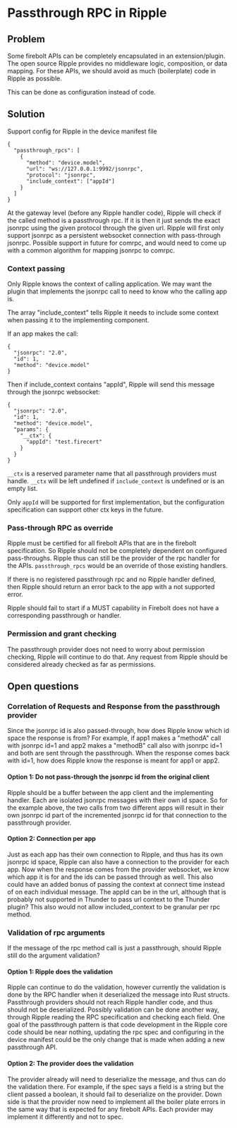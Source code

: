 # Passthrough RPC in Ripple 

 

## Problem 

Some firebolt APIs can be completely encapsulated in an extension/plugin. The open source Ripple provides no middleware logic, composition, or data mapping. For these APIs, we should avoid as much (boilerplate) code in Ripple as possible. 

This can be done as configuration instead of code. 

## Solution 

Support config for Ripple in the device manifest file

```
{ 
  "passthrough_rpcs": [ 
    { 
      "method": "device.model", 
      "url": "ws://127.0.0.1:9992/jsonrpc", 
      "protocol": "jsonrpc", 
      "include_context": ["appId"] 
    } 
  ] 
} 
```

At the gateway level (before any Ripple handler code), Ripple will check if the called method is a passthrough rpc. If it is then it just sends the exact jsonrpc using the given protocol through the given url. Ripple will first only support jsonrpc as a persistent websocket connection with pass-through jsonrpc. 
Possible support in future for comrpc, and would need to come up with a common algorithm for mapping jsonrpc to comrpc.

### Context passing

Only Ripple knows the context of calling application. We may want the plugin that implements the jsonrpc call to need to know who the calling app is. 

The array "include_context" tells Ripple it needs to include some context when passing it to the implementing component. 

If an app makes the call: 
```
{ 
  "jsonrpc": "2.0", 
  "id": 1, 
  "method": "device.model" 
} 
```

Then if include_context contains "appId", Ripple will send this message through the jsonrpc websocket: 

```
{ 
  "jsonrpc": "2.0", 
  "id": 1, 
  "method": "device.model",
  "params": {
    "__ctx": {
      "appId": "test.firecert"
    }
  }
} 
```

`__ctx` is a reserved parameter name that all passthrough providers must handle. `__ctx` will be left undefined if `include_context` is undefined or is an empty list.

Only `appId` will be supported for first implementation, but the configuration specification can support other ctx keys in the future.

 ### Pass-through RPC as override

 Ripple must be certified for all firebolt APIs that are in the firebolt specification. So Ripple should not be completely dependent on configured pass-throughs. Ripple thus can still be the provider of the rpc handler for the APIs. `passthrough_rpcs` would be an override of those existing handlers.

 If there is no registered passthrough rpc and no Ripple handler defined, then Ripple should return an error back to the app with a not supported error.  

Ripple should fail to start if a MUST capability in Firebolt does not have a corresponding passthrough or handler.

### Permission and grant checking

The passthrough provider does not need to worry about permission checking, Ripple will continue to do that. Any request from Ripple should be considered already checked as far as permissions.

## Open questions

### Correlation of Requests and Response from the passthrough provider

Since the jsonrpc id is also passed-through, how does Ripple know which id space the response is from?
For example, if app1 makes a "methodA" call with jsonrpc id=1 and app2 makes a "methodB" call also with jsonrpc id=1 and both are sent through the passthrough. When the response comes back with id=1, how does Ripple know the response is meant for app1 or app2.

#### Option 1: Do not pass-through the jsonrpc id from the original client

Ripple should be a buffer between the app client and the implementing handler. Each are isolated jsonrpc messages with their own id space. So for the example above, the two calls from two different apps will result in their own jsonrpc id part of the incremented jsonrpc id for that connection to the passthrough provider.

#### Option 2: Connection per app

Just as each app has their own connection to Ripple, and thus has its own jsonrpc id space, Ripple can also have a connection to the provider for each app. Now when the response comes from the provider websocket, we know which app it is for and the ids can be passed through as well.
This also could have an added bonus of passing the context at connect time instead of on each individual message. The appId can be in the url, although that is probably not supported in Thunder to pass url context to the Thunder plugin?
This also would not allow included_context to be granular per rpc method.

### Validation of rpc arguments

If the message of the rpc method call is just a passthrough, should Ripple still do the argument validation?

#### Option 1: Ripple does the validation
Ripple can continue to do the validation, however currently the validation is done by the RPC handler when it deserialized the message into Rust structs. Passthrough providers should not reach Ripple handler code, and thus should not be deserialized.
Possibly validation can be done another way, through Ripple reading the RPC specification and checking each field.
One goal of the passthrough pattern is that code development in the Ripple core code should be near nothing, updating the rpc spec and configuring in the device manifest could be the only change that is made when adding a new passthrough API.

#### Option 2: The provider does the validation
The provider already will need to deserialize the message, and thus can do the validation there. For example, if the spec says a field is a string but the client passed a boolean, it should fail to deserialize on the provider.
Down side is that the provider now need to implement all the boiler plate errors in the same way that is expected for any firebolt APIs. Each provider may implement it differently and not to spec.